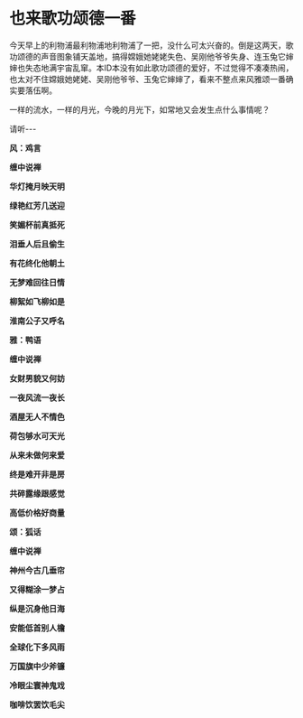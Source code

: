 也来歌功颂德一番
====

			

今天早上的利物浦最利物浦地利物浦了一把，没什么可太兴奋的。倒是这两天，歌功颂德的声音图象铺天盖地，搞得嫦娥她姥姥失色、吴刚他爷爷失身、连玉兔它婶婶也失态地满宇宙乱窜。本ID本没有如此歌功颂德的爱好，不过觉得不凑凑热闹，也太对不住嫦娥她姥姥、吴刚他爷爷、玉兔它婶婶了，看来不整点来风雅颂一番确实要落伍啊。

一样的流水，一样的月光，今晚的月光下，如常地又会发生点什么事情呢？

请听---

**风：鸡言**

**缠中说禅**

**华灯掩月映天明**

**绿艳红芳几送迎**

**笑媚杯前真抵死**

**泪垂人后且偷生**

**有花终化他朝土**

**无梦难回往日情**

**柳絮如飞柳如是**

**淮南公子又呼名**

**雅：鸭语**

**缠中说禅**

**女财男貌又何妨**

**一夜风流一夜长**

**酒屋无人不情色**

**荷包够水可天光**

**从来未做何来爱**

**终是难开非是房**

**共碎露缘跟感觉**

**高低价格好商量**

**颂：狐话**

**缠中说禅**

**神州今古几垂帘**

**又得糊涂一梦占**

**纵是沉身他日海**

**安能低首别人檐**

**全球化下多风雨**

**万国旗中少斧镰**

**冷眼尘寰神鬼戏**

**咖啡饮罢饮毛尖**
